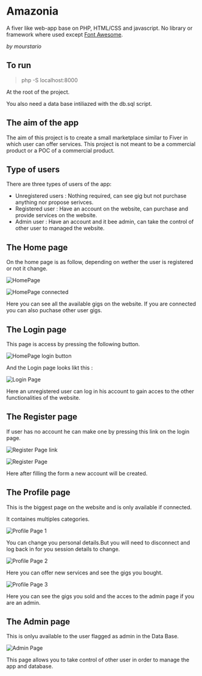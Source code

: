# Amazonia

A fiver like web-app base on PHP, HTML/CSS and javascript. No library or framework where used except [Font Awesome](https://fontawesome.com/).

*by mourstario*

## To run 

> php -S localhost:8000

At the root of the project.

You also need a data base intiliazed with the db.sql script.

## The aim of the app

The aim of this project is to create a small marketplace similar to Fiver in which user can offer services.
This project is not meant to be a commercial product or a POC of a commercial product. 

## Type of users

There are three types of users of the app:

- Unregistered users : Nothing required, can see gig but not purchase anything nor propose serivces.
- Registered user : Have an account on the website, can purchase and provide services on the website.
- Admin user : Have an account and it bee admin, can take the control of other user to managed the website.

## The Home page

On the home page is as follow, depending on wether the user is registered or not it change.

![HomePage](./png/HomePage.png)

![HomePage connected](./png/HomePage_connected.png)

Here you can see all the available gigs on the website.
If you are connected you can also puchase other user gigs.

## The Login page

This page is access by pressing the following button.

![HomePage login button](./png/HomePage_login_btn.png)

And the Login page looks likt this : 

![Login Page](./png/LoginPage.png)

Here an unregistered user can log in his account to gain acces to the other functionalities of the website.

## The Register page

If user has no account he can make one by pressing this link on the login page.

![Register Page link](./png/LoginPage_register_link.png)

![Register Page](./png/RegisterPage.png)

Here after filling the form a new account will be created.

## The Profile page

This is the biggest page on the website and is only available if connected.

It containes multiples categories.

![Profile Page 1](./png/ProfilePage_1.png)

You can change you personal details.But you will need to disconnect and log back in for you session details to change.

![Profile Page 2](./png/ProfilePage_2.png)

Here you can offer new services and see the gigs you bought.

![Profile Page 3](./png/ProfilePage_3.png)

Here you can see the gigs you sold and the acces to the admin page if you are an admin.

## The Admin page

This is onlyu available to the user flagged as admin in the Data Base.


![Admin Page](./png/AdminPage.png)

This page allows you to take control of other user in order to manage the app and database.